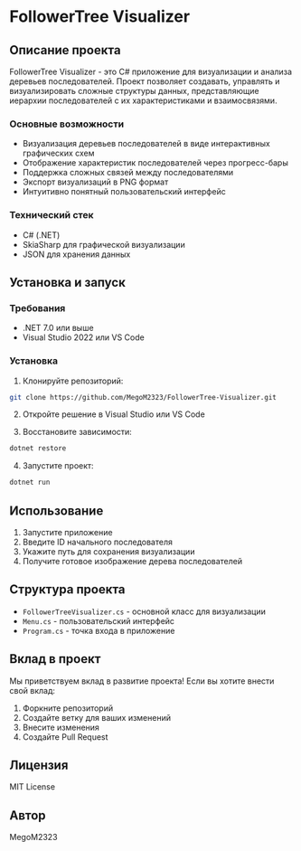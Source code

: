 # FollowerTree Visualizer

## Описание проекта

FollowerTree Visualizer - это C# приложение для визуализации и анализа деревьев последователей. Проект позволяет создавать, управлять и визуализировать сложные структуры данных, представляющие иерархии последователей с их характеристиками и взаимосвязями.

### Основные возможности

- Визуализация деревьев последователей в виде интерактивных графических схем
- Отображение характеристик последователей через прогресс-бары
- Поддержка сложных связей между последователями
- Экспорт визуализаций в PNG формат
- Интуитивно понятный пользовательский интерфейс

### Технический стек

- C# (.NET)
- SkiaSharp для графической визуализации
- JSON для хранения данных

## Установка и запуск

### Требования

- .NET 7.0 или выше
- Visual Studio 2022 или VS Code

### Установка

1. Клонируйте репозиторий:

```bash
git clone https://github.com/MegoM2323/FollowerTree-Visualizer.git
```

2. Откройте решение в Visual Studio или VS Code

3. Восстановите зависимости:

```bash
dotnet restore
```

4. Запустите проект:

```bash
dotnet run
```

## Использование

1. Запустите приложение
2. Введите ID начального последователя
3. Укажите путь для сохранения визуализации
4. Получите готовое изображение дерева последователей

## Структура проекта

- `FollowerTreeVisualizer.cs` - основной класс для визуализации
- `Menu.cs` - пользовательский интерфейс
- `Program.cs` - точка входа в приложение

## Вклад в проект

Мы приветствуем вклад в развитие проекта! Если вы хотите внести свой вклад:

1. Форкните репозиторий
2. Создайте ветку для ваших изменений
3. Внесите изменения
4. Создайте Pull Request

## Лицензия

MIT License

## Автор

MegoM2323
